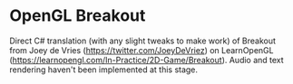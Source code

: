 # OpenGL Breakout

Direct C# translation (with any slight tweaks to make work) of Breakout from Joey de Vries (https://twitter.com/JoeyDeVriez) on LearnOpenGL (https://learnopengl.com/In-Practice/2D-Game/Breakout).
Audio and text rendering haven't been implemented at this stage.
